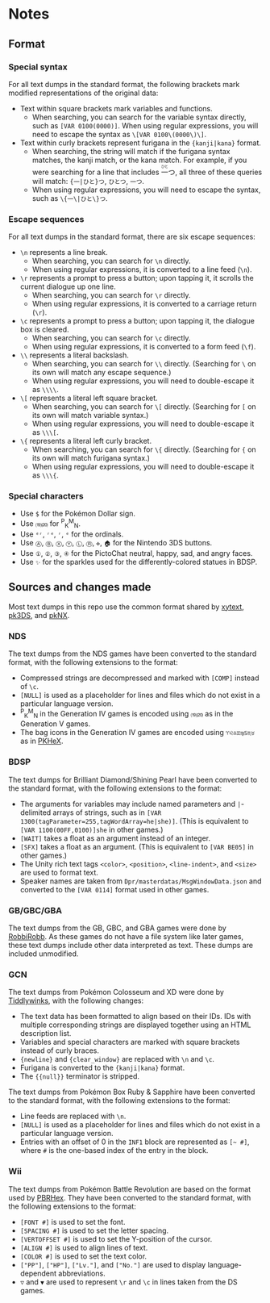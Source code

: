 # Notes
## Format
### Special syntax
For all text dumps in the standard format, the following brackets mark modified representations of the original data:
- Text within square brackets mark variables and functions.
  - When searching, you can search for the variable syntax directly, such as `[VAR 0100(0000)]`.
    When using regular expressions, you will need to escape the syntax as `\[VAR 0100\(0000\)\]`.
- Text within curly brackets represent furigana in the `{kanji|kana}` format.
  - When searching, the string will match if the furigana syntax matches, the kanji match, or the kana match.
    For example, if you were searching for a line that includes <ruby>一<rp>(</rp><rt>ひと</rt><rp>)</rp></ruby>つ, all three of these queries will match: `{一|ひと}つ`, `ひとつ`, `一つ`.
  - When using regular expressions, you will need to escape the syntax, such as `\{一\|ひと\}つ`.

### Escape sequences
For all text dumps in the standard format, there are six escape sequences:
- `\n` represents a line break.
  - When searching, you can search for `\n` directly.
  - When using regular expressions, it is converted to a line feed (`\n`).
- `\r` represents a prompt to press a button; upon tapping it, it scrolls the current dialogue up one line.
  - When searching, you can search for `\r` directly.
  - When using regular expressions, it is converted to a carriage return (`\r`).
- `\c` represents a prompt to press a button; upon tapping it, the dialogue box is cleared.
  - When searching, you can search for `\c` directly.
  - When using regular expressions, it is converted to a form feed (`\f`).
- `\\` represents a literal backslash.
  - When searching, you can search for `\\` directly.
    (Searching for `\` on its own will match any escape sequence.)
  - When using regular expressions, you will need to double-escape it as `\\\\`.
- `\[` represents a literal left square bracket.
  - When searching, you can search for `\[` directly.
    (Searching for `[` on its own will match variable syntax.)
  - When using regular expressions, you will need to double-escape it as `\\\[`.
- `\{` represents a literal left curly bracket.
  - When searching, you can search for `\{` directly.
    (Searching for `{` on its own will match furigana syntax.)
  - When using regular expressions, you will need to double-escape it as `\\\{`.

### Special characters
- Use `$` for the Pokémon Dollar sign.
- Use `⒆⒇` for <sup>P</sup><sub>K</sub><sup>M</sup><sub>N</sub>.
- Use `ᵉʳ`, `ʳᵉ`, `ʳ`, `ᵉ` for the ordinals.
- Use `Ⓐ`, `Ⓑ`, `Ⓧ`, `Ⓨ`, `Ⓛ`, `Ⓡ`, `✜`, `🏠︎` for the Nintendo 3DS buttons.
- Use `①`, `②`, `③`, `④` for the PictoChat neutral, happy, sad, and angry faces.
- Use `✨︎` for the sparkles used for the differently-colored statues in BDSP.

## Sources and changes made
Most text dumps in this repo use the common format shared by [xytext](https://github.com/kwsch/xytext), [pk3DS](https://github.com/kwsch/pk3DS), and [pkNX](https://github.com/kwsch/pkNX).

### NDS
The text dumps from the NDS games have been converted to the standard format, with the following extensions to the format:
- Compressed strings are decompressed and marked with `[COMP]` instead of `\c`.
- `[NULL]` is used as a placeholder for lines and files which do not exist in a particular language version.
- <sup>P</sup><sub>K</sub><sup>M</sup><sub>N</sub> in the Generation IV games is encoded using `⒆⒇` as in the Generation V games.
- The bag icons in the Generation IV games are encoded using `♈♌♎♊♍♋♏♉` as in [PKHeX](https://github.com/kwsch/PKHeX).

### BDSP
The text dumps for Brilliant Diamond/Shining Pearl have been converted to the standard format, with the following extensions to the format:
- The arguments for variables may include named parameters and `|`-delimited arrays of strings, such as in `[VAR 1300(tagParameter=255,tagWordArray=he|she)]`.
  (This is equivalent to `[VAR 1100(00FF,0100)]she` in other games.)
- `[WAIT]` takes a float as an argument instead of an integer.
- `[SFX]` takes a float as an argument. (This is equivalent to `[VAR BE05]` in other games.)
- The Unity rich text tags `<color>`, `<position>`, `<line-indent>`, and `<size>` are used to format text.
- Speaker names are taken from `Dpr/masterdatas/MsgWindowData.json` and converted to the `[VAR 0114]` format used in other games.

### GB/GBC/GBA
The text dumps from the GB, GBC, and GBA games were done by [RobbiRobb](https://robbirobb.de/spiele).
As these games do not have a file system like later games, these text dumps include other data interpreted as text.
These dumps are included unmodified.

### GCN
The text dumps from Pokémon Colosseum and XD were done by [Tiddlywinks](https://bulbapedia.bulbagarden.net/wiki/User:Tiddlywinks), with the following changes:
- The text data has been formatted to align based on their IDs. IDs with multiple corresponding strings are displayed together using an HTML description list.
- Variables and special characters are marked with square brackets instead of curly braces.
- `{newline}` and `{clear_window}` are replaced with `\n` and `\c`.
- Furigana is converted to the `{kanji|kana}` format.
- The `{{null}}` terminator is stripped.

The text dumps from Pokémon Box Ruby & Sapphire have been converted to the standard format, with the following extensions to the format:
- Line feeds are replaced with `\n`.
- `[NULL]` is used as a placeholder for lines and files which do not exist in a particular language version.
- Entries with an offset of 0 in the `INF1` block are represented as `[~ #]`, where `#` is the one-based index of the entry in the block.

### Wii
The text dumps from Pokémon Battle Revolution are based on the format used by [PBRHex](https://github.com/bgsamm/PBRHex).
They have been converted to the standard format, with the following extensions to the format:
- `[FONT #]` is used to set the font.
- `[SPACING #]` is used to set the letter spacing.
- `[VERTOFFSET #]` is used to set the Y-position of the cursor.
- `[ALIGN #]` is used to align lines of text.
- `[COLOR #]` is used to set the text color.
- `["PP"]`, `["HP"]`, `["Lv."]`, and `["No."]` are used to display language-dependent abbreviations.
- `▽` and `▼` are used to represent `\r` and `\c` in lines taken from the DS games.

